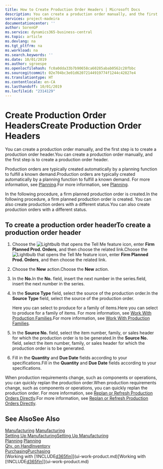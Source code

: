 ```yaml
---
title: How to Create Production Order Headers | Microsoft Docs
description: You can create a production order manually, and the first step is to create a production order header.
services: project-madeira
documentationcenter: ''
author: SorenGP
ms.service: dynamics365-business-central
ms.topic: article
ms.devlang: na
ms.tgt_pltfrm: na
ms.workload: na
ms.search.keywords: ''
ms.date: 10/01/2019
ms.author: sgroespe
ms.openlocfilehash: fc0a0dda33b7b90658ca60285abab0562c28fbbc
ms.sourcegitcommit: 02e704bc3e01d62072144919774f1244c42827e4
ms.translationtype: HT
ms.contentlocale: en-CA
ms.lasthandoff: 10/01/2019
ms.locfileid: "2314129"
---
```

# <a name="create-production-order-headers"></a><span data-ttu-id="c7520-103">Create Production Order Headers</span><span class="sxs-lookup"><span data-stu-id="c7520-103">Create Production Order Headers</span></span>
<span data-ttu-id="c7520-104">You can create a production order manually, and the first step is to create a production order header.</span><span class="sxs-lookup"><span data-stu-id="c7520-104">You can create a production order manually, and the first step is to create a production order header.</span></span>

<span data-ttu-id="c7520-105">Production orders are typically created automatically by a planning function to fulfill a known demand.</span><span class="sxs-lookup"><span data-stu-id="c7520-105">Production orders are typically created automatically by a planning function to fulfill a known demand.</span></span> <span data-ttu-id="c7520-106">For more information, see [Planning](production-planning.md).</span><span class="sxs-lookup"><span data-stu-id="c7520-106">For more information, see [Planning](production-planning.md).</span></span>   

<span data-ttu-id="c7520-107">In the following procedure, a firm planned production order is created.</span><span class="sxs-lookup"><span data-stu-id="c7520-107">In the following procedure, a firm planned production order is created.</span></span> <span data-ttu-id="c7520-108">You can also create production orders with a different status.</span><span class="sxs-lookup"><span data-stu-id="c7520-108">You can also create production orders with a different status.</span></span>  

## <a name="to-create-a-production-order-header"></a><span data-ttu-id="c7520-109">To create a production order header</span><span class="sxs-lookup"><span data-stu-id="c7520-109">To create a production order header</span></span>  
1.  <span data-ttu-id="c7520-110">Choose the ![Lightbulb that opens the Tell Me feature](media/ui-search/search_small.png "Tell me what you want to do") icon, enter **Firm Planned Prod. Orders**, and then choose the related link.</span><span class="sxs-lookup"><span data-stu-id="c7520-110">Choose the ![Lightbulb that opens the Tell Me feature](media/ui-search/search_small.png "Tell me what you want to do") icon, enter **Firm Planned Prod. Orders**, and then choose the related link.</span></span>  
2.  <span data-ttu-id="c7520-111">Choose the **New** action.</span><span class="sxs-lookup"><span data-stu-id="c7520-111">Choose the **New** action.</span></span>  
3.  <span data-ttu-id="c7520-112">In the **No.**</span><span class="sxs-lookup"><span data-stu-id="c7520-112">In the **No.**</span></span> <span data-ttu-id="c7520-113">field, insert the next number in the series.</span><span class="sxs-lookup"><span data-stu-id="c7520-113">field, insert the next number in the series.</span></span>  
4.  <span data-ttu-id="c7520-114">In the **Source Type** field, select the source of the production order.</span><span class="sxs-lookup"><span data-stu-id="c7520-114">In the **Source Type** field, select the source of the production order.</span></span>

    <span data-ttu-id="c7520-115">Here you can select to produce for a family of items.</span><span class="sxs-lookup"><span data-stu-id="c7520-115">Here you can select to produce for a family of items.</span></span> <span data-ttu-id="c7520-116">For more information, see [Work With Production Families](production-how-work-family.md).</span><span class="sxs-lookup"><span data-stu-id="c7520-116">For more information, see [Work With Production Families](production-how-work-family.md).</span></span>
5.  <span data-ttu-id="c7520-117">In the **Source No.** field, select the item number, family, or sales header for which the production order is to be generated.</span><span class="sxs-lookup"><span data-stu-id="c7520-117">In the **Source No.** field, select the item number, family, or sales header for which the production order is to be generated.</span></span>  
6.  <span data-ttu-id="c7520-118">Fill in the **Quantity** and **Due Date** fields according to your specifications.</span><span class="sxs-lookup"><span data-stu-id="c7520-118">Fill in the **Quantity** and **Due Date** fields according to your specifications.</span></span>  

<span data-ttu-id="c7520-119">When production requirements change, such as components or operations, you can quickly replan the production order.</span><span class="sxs-lookup"><span data-stu-id="c7520-119">When production requirements change, such as components or operations, you can quickly replan the production order.</span></span> <span data-ttu-id="c7520-120">For more information, see [Replan or Refresh Production Orders Directly](production-how-to-replan-refresh-production-orders.md).</span><span class="sxs-lookup"><span data-stu-id="c7520-120">For more information, see [Replan or Refresh Production Orders Directly](production-how-to-replan-refresh-production-orders.md).</span></span> 

## <a name="see-also"></a><span data-ttu-id="c7520-121">See Also</span><span class="sxs-lookup"><span data-stu-id="c7520-121">See Also</span></span>  
<span data-ttu-id="c7520-122">[Manufacturing](production-manage-manufacturing.md)  </span><span class="sxs-lookup"><span data-stu-id="c7520-122">[Manufacturing](production-manage-manufacturing.md)  </span></span>  
[<span data-ttu-id="c7520-123">Setting Up Manufacturing</span><span class="sxs-lookup"><span data-stu-id="c7520-123">Setting Up Manufacturing</span></span>](production-configure-production-processes.md)  
<span data-ttu-id="c7520-124">[Planning](production-planning.md)    </span><span class="sxs-lookup"><span data-stu-id="c7520-124">[Planning](production-planning.md)    </span></span>  
[<span data-ttu-id="c7520-125">Qty. on Hand</span><span class="sxs-lookup"><span data-stu-id="c7520-125">Inventory</span></span>](inventory-manage-inventory.md)  
[<span data-ttu-id="c7520-126">Purchasing</span><span class="sxs-lookup"><span data-stu-id="c7520-126">Purchasing</span></span>](purchasing-manage-purchasing.md)  
<span data-ttu-id="c7520-127">[Working with [!INCLUDE[d365fin](includes/d365fin_md.md)]](ui-work-product.md)</span><span class="sxs-lookup"><span data-stu-id="c7520-127">[Working with [!INCLUDE[d365fin](includes/d365fin_md.md)]](ui-work-product.md)</span></span>
